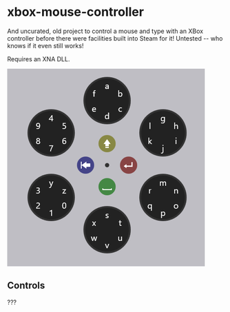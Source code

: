 # xbox-mouse-controller

And uncurated, old project to control a mouse and type with an XBox controller before there were facilities built into Steam for it! Untested -- who knows if it even still works!

Requires an XNA DLL.

![xbox controller keyboard](./docs/xbox-keyboard.png)

## Controls
???
